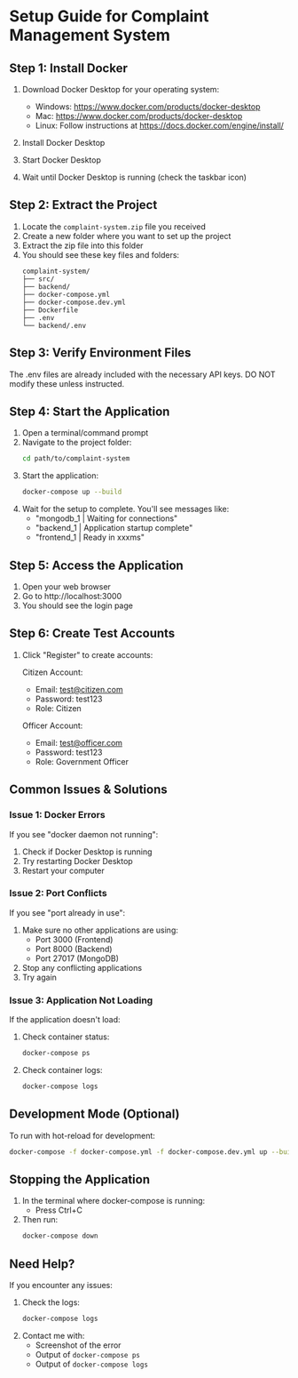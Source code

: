 # Setup Guide for Complaint Management System

## Step 1: Install Docker
1. Download Docker Desktop for your operating system:
   - Windows: https://www.docker.com/products/docker-desktop
   - Mac: https://www.docker.com/products/docker-desktop
   - Linux: Follow instructions at https://docs.docker.com/engine/install/

2. Install Docker Desktop
3. Start Docker Desktop
4. Wait until Docker Desktop is running (check the taskbar icon)

## Step 2: Extract the Project
1. Locate the `complaint-system.zip` file you received
2. Create a new folder where you want to set up the project
3. Extract the zip file into this folder
4. You should see these key files and folders:
   ```
   complaint-system/
   ├── src/
   ├── backend/
   ├── docker-compose.yml
   ├── docker-compose.dev.yml
   ├── Dockerfile
   ├── .env
   └── backend/.env
   ```

## Step 3: Verify Environment Files
The .env files are already included with the necessary API keys. DO NOT modify these unless instructed.

## Step 4: Start the Application
1. Open a terminal/command prompt
2. Navigate to the project folder:
   ```bash
   cd path/to/complaint-system
   ```
3. Start the application:
   ```bash
   docker-compose up --build
   ```
4. Wait for the setup to complete. You'll see messages like:
   - "mongodb_1   | Waiting for connections"
   - "backend_1   | Application startup complete"
   - "frontend_1  | Ready in xxxms"

## Step 5: Access the Application
1. Open your web browser
2. Go to http://localhost:3000
3. You should see the login page

## Step 6: Create Test Accounts
1. Click "Register" to create accounts:

   Citizen Account:
   - Email: test@citizen.com
   - Password: test123
   - Role: Citizen

   Officer Account:
   - Email: test@officer.com
   - Password: test123
   - Role: Government Officer

## Common Issues & Solutions

### Issue 1: Docker Errors
If you see "docker daemon not running":
1. Check if Docker Desktop is running
2. Try restarting Docker Desktop
3. Restart your computer

### Issue 2: Port Conflicts
If you see "port already in use":
1. Make sure no other applications are using:
   - Port 3000 (Frontend)
   - Port 8000 (Backend)
   - Port 27017 (MongoDB)
2. Stop any conflicting applications
3. Try again

### Issue 3: Application Not Loading
If the application doesn't load:
1. Check container status:
   ```bash
   docker-compose ps
   ```
2. Check container logs:
   ```bash
   docker-compose logs
   ```

## Development Mode (Optional)
To run with hot-reload for development:
```bash
docker-compose -f docker-compose.yml -f docker-compose.dev.yml up --build
```

## Stopping the Application
1. In the terminal where docker-compose is running:
   - Press Ctrl+C
2. Then run:
   ```bash
   docker-compose down
   ```

## Need Help?
If you encounter any issues:
1. Check the logs:
   ```bash
   docker-compose logs
   ```
2. Contact me with:
   - Screenshot of the error
   - Output of `docker-compose ps`
   - Output of `docker-compose logs` 